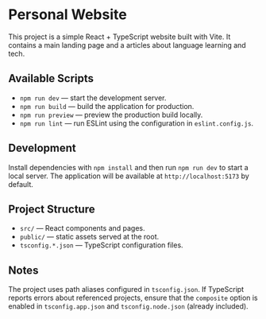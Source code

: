 # Personal Website

This project is a simple React + TypeScript website built with Vite. It contains a main landing page and a articles about language learning and tech.

## Available Scripts

- `npm run dev` &mdash; start the development server.
- `npm run build` &mdash; build the application for production.
- `npm run preview` &mdash; preview the production build locally.
- `npm run lint` &mdash; run ESLint using the configuration in `eslint.config.js`.

## Development

Install dependencies with `npm install` and then run `npm run dev` to start a local server. The application will be available at `http://localhost:5173` by default.

## Project Structure

- `src/` &mdash; React components and pages.
- `public/` &mdash; static assets served at the root.
- `tsconfig.*.json` &mdash; TypeScript configuration files.

## Notes

The project uses path aliases configured in `tsconfig.json`. If TypeScript reports errors about referenced projects, ensure that the `composite` option is enabled in `tsconfig.app.json` and `tsconfig.node.json` (already included).
